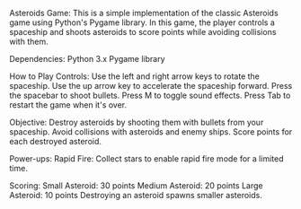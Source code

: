 Asteroids Game:
This is a simple implementation of the classic Asteroids game using Python's Pygame library. In this game, the player controls a spaceship and shoots asteroids to score points while avoiding collisions with them.

Dependencies:
Python 3.x
Pygame library

How to Play
Controls:
Use the left and right arrow keys to rotate the spaceship.
Use the up arrow key to accelerate the spaceship forward.
Press the spacebar to shoot bullets.
Press M to toggle sound effects.
Press Tab to restart the game when it's over.

Objective:
Destroy asteroids by shooting them with bullets from your spaceship.
Avoid collisions with asteroids and enemy ships.
Score points for each destroyed asteroid.

Power-ups:
Rapid Fire: Collect stars to enable rapid fire mode for a limited time.

Scoring:
Small Asteroid: 30 points
Medium Asteroid: 20 points
Large Asteroid: 10 points
Destroying an asteroid spawns smaller asteroids.

